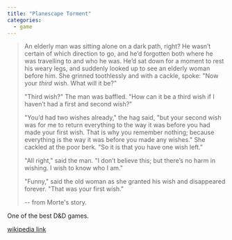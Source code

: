 ```yaml
---
title: "Planescape Torment"
categories:
  - game
---
```


> An elderly man was sitting alone on a dark path, right? He wasn’t certain of which direction to go, and 
> he’d forgotten both where he was travelling to and who he was. He’d sat down for a moment to rest his weary legs, 
> and suddenly looked up to see an elderly woman before him. She grinned toothlessly and with a cackle, spoke: "Now your *third* wish. What will it be?"
> 
> "Third wish?" The man was baffled. "How can it be a third wish if I haven’t had a first and second wish?"
> 
> "You’d had two wishes already," the hag said, "but your second wish was for me to return everything to the way it was before you had made your first wish. 
> That is why you remember nothing; because everything is the way it was before you made any wishes." She cackled at the poor berk. "So it is that you have one wish left."
> 
> "All right," said the man. "I don’t believe this; but there’s no harm in wishing. I wish to know who I am."
> 
> "Funny," said the old woman as she granted his wish and disappeared forever. "That was your first wish."
> 
> -- from Morte's story.

One of the best D&D games.

[wikipedia link](https://en.wikipedia.org/wiki/Planescape:_Torment)
